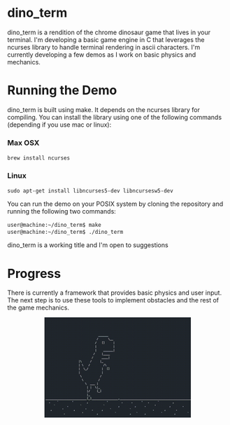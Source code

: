 # dino_term
dino_term is a rendition of the chrome dinosaur game that lives in your terminal. I'm developing a basic game engine in C that leverages the ncurses library to handle terminal rendering in ascii characters. I'm currently developing a few demos as I work on basic physics and mechanics. 

# Running the Demo
dino_term is built using make. It depends on the ncurses library for compiling. You can install the library using one of the following commands (depending if you use mac or linux):

### Max OSX
``` console
brew install ncurses
```
### Linux
``` console
sudo apt-get install libncurses5-dev libncursesw5-dev
```
You can run the demo on your POSIX system by cloning the repository and running the following two commands:
``` console
user@machine:~/dino_term$ make
user@machine:~/dino_term$ ./dino_term
```

dino_term is a working title and I'm open to suggestions

# Progress
There is currently a framework that provides basic physics and user input. The next step is to use these tools to implement obstacles and the rest of the game mechanics. 

<p align="center"><img src="https://github.com/alexjodonnell/dino_term/blob/master/docs/Dino1.gif" width="335" height="229" /></p>
